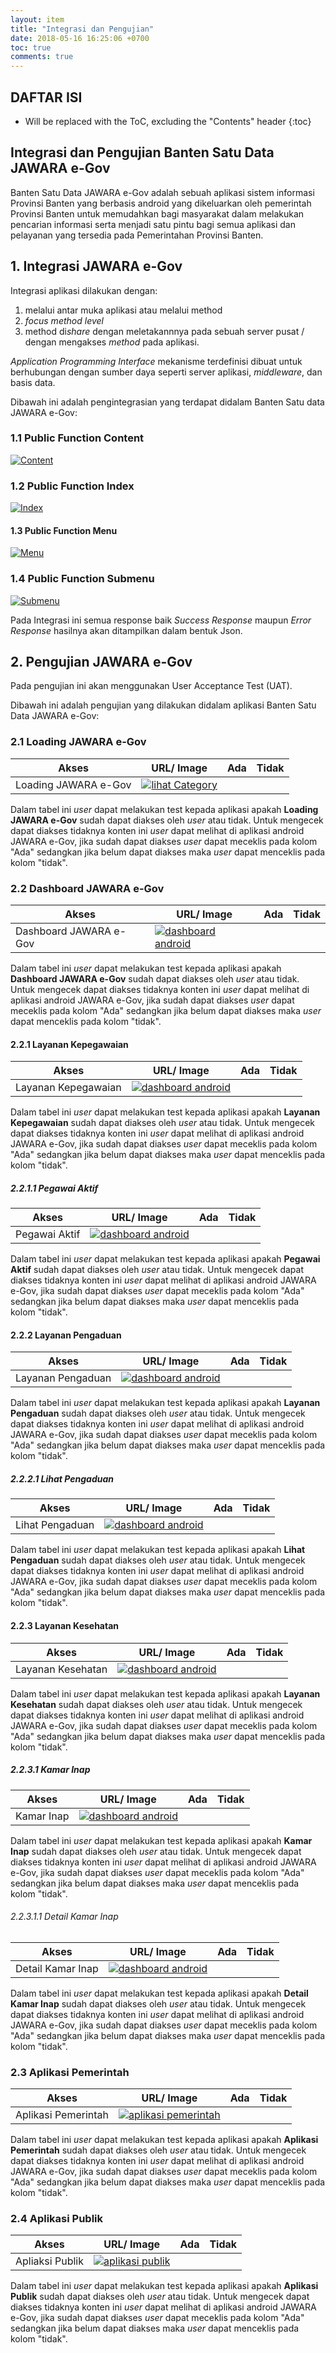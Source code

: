```yaml
---
layout: item
title: "Integrasi dan Pengujian"
date: 2018-05-16 16:25:06 +0700
toc: true
comments: true
---
```


## DAFTAR ISI
* Will be replaced with the ToC, excluding the "Contents" header
{:toc}

## Integrasi dan Pengujian Banten Satu Data JAWARA e-Gov

Banten Satu Data JAWARA e-Gov adalah sebuah aplikasi sistem informasi Provinsi Banten yang berbasis android yang dikeluarkan oleh pemerintah Provinsi Banten untuk memudahkan bagi masyarakat dalam melakukan pencarian informasi serta menjadi satu pintu bagi semua aplikasi dan pelayanan yang tersedia pada Pemerintahan Provinsi Banten.

## 1. Integrasi JAWARA e-Gov
Integrasi aplikasi dilakukan dengan:
1. melalui antar muka aplikasi atau melalui method
2. *focus method level*
3. method di*share* dengan meletakannnya pada sebuah server pusat / dengan mengakses *method* pada aplikasi.

*Application Programming Interface*
mekanisme terdefinisi dibuat untuk berhubungan dengan sumber daya seperti server aplikasi, *middleware*, dan basis data.

Dibawah ini adalah pengintegrasian yang terdapat didalam Banten Satu data JAWARA e-Gov:

### 1.1 Public Function Content
[![Content](../images/jawara-egov/integrasi-dan-pengujian/mocr_public-function_content.png)](dev2018.bantenprov.go.id)

### 1.2 Public Function Index
[![Index](../images/jawara-egov/integrasi-dan-pengujian/mocr_public-function_index.png)](dev2018.bantenprov.go.id)

#### 1.3 Public Function Menu
[![Menu](../images/jawara-egov/integrasi-dan-pengujian/mocr_public-function_menu.png)](dev2018.bantenprov.go.id)

### 1.4 Public Function Submenu
[![Submenu](../images/jawara-egov/integrasi-dan-pengujian/mocr_public-function_submenu.png)](dev2018.bantenprov.go.id)

Pada Integrasi ini semua response baik *Success Response* maupun *Error Response* hasilnya akan ditampilkan dalam bentuk Json. 

## 2. Pengujian JAWARA e-Gov

Pada pengujian ini akan menggunakan User Acceptance Test (UAT).

Dibawah ini adalah pengujian yang dilakukan didalam aplikasi Banten Satu Data JAWARA e-Gov:

### 2.1 Loading JAWARA e-Gov

| Akses                | URL/ Image                               | Ada  | Tidak |
| -------------------- | ---------------------------------------- | ---- | ----- |
| Loading JAWARA e-Gov | [![lihat Category](../images/jawara-egov/pengembangan/loading.jpeg)](../images/jawara-egov/pengembangan/loading.jpeg) |      |       |

Dalam tabel ini *user* dapat melakukan test kepada aplikasi apakah **Loading JAWARA e-Gov** sudah dapat diakses oleh *user* atau tidak. Untuk mengecek dapat diakses tidaknya konten ini *user* dapat melihat di aplikasi android JAWARA e-Gov, jika sudah dapat diakses *user* dapat meceklis pada kolom "Ada" sedangkan jika belum dapat diakses maka *user* dapat menceklis pada kolom "tidak".

### 2.2 Dashboard JAWARA e-Gov

| Akses                  | URL/ Image                               | Ada  | Tidak |
| ---------------------- | ---------------------------------------- | ---- | ----- |
| Dashboard JAWARA e-Gov | [![dashboard android](../images/jawara-egov/implementasi/dashboard-android.jpeg)](../images/jawara-egov/implementasi/dashboard-android.jpeg) |      |       |

Dalam tabel ini *user* dapat melakukan test kepada aplikasi apakah **Dashboard JAWARA e-Gov** sudah dapat diakses oleh *user* atau tidak. Untuk mengecek dapat diakses tidaknya konten ini *user* dapat melihat di aplikasi android JAWARA e-Gov, jika sudah dapat diakses *user* dapat meceklis pada kolom "Ada" sedangkan jika belum dapat diakses maka *user* dapat menceklis pada kolom "tidak".

#### 2.2.1 Layanan Kepegawaian

| Akses                  | URL/ Image                               | Ada  | Tidak |
| ---------------------- | ---------------------------------------- | ---- | ----- |
| Layanan Kepegawaian | [![dashboard android](../images/jawara-egov/implementasi/20180808_and_layanan_kepegawaian.jpeg)](../images/jawara-egov/implementasi/20180808_and_layanan_kepegawaian.jpeg) |      |       |

Dalam tabel ini *user* dapat melakukan test kepada aplikasi apakah **Layanan Kepegawaian** sudah dapat diakses oleh *user* atau tidak. Untuk mengecek dapat diakses tidaknya konten ini *user* dapat melihat di aplikasi android JAWARA e-Gov, jika sudah dapat diakses *user* dapat meceklis pada kolom "Ada" sedangkan jika belum dapat diakses maka *user* dapat menceklis pada kolom "tidak".

##### 2.2.1.1 Pegawai Aktif

| Akses                  | URL/ Image                               | Ada  | Tidak |
| ---------------------- | ---------------------------------------- | ---- | ----- |
| Pegawai Aktif | [![dashboard android](../images/jawara-egov/implementasi/20180808_and_pegawai-aktif.jpeg)](../images/jawara-egov/implementasi/20180808_and_pegawai-aktif.jpeg) |      |       |

Dalam tabel ini *user* dapat melakukan test kepada aplikasi apakah **Pegawai Aktif** sudah dapat diakses oleh *user* atau tidak. Untuk mengecek dapat diakses tidaknya konten ini *user* dapat melihat di aplikasi android JAWARA e-Gov, jika sudah dapat diakses *user* dapat meceklis pada kolom "Ada" sedangkan jika belum dapat diakses maka *user* dapat menceklis pada kolom "tidak".

#### 2.2.2 Layanan Pengaduan

| Akses                  | URL/ Image                               | Ada  | Tidak |
| ---------------------- | ---------------------------------------- | ---- | ----- |
| Layanan Pengaduan | [![dashboard android](../images/jawara-egov/implementasi/20180808_layanan_pengaduan.jpeg)](../images/jawara-egov/implementasi/20180808_layanan_pengaduan.jpeg) |      |       |

Dalam tabel ini *user* dapat melakukan test kepada aplikasi apakah **Layanan Pengaduan** sudah dapat diakses oleh *user* atau tidak. Untuk mengecek dapat diakses tidaknya konten ini *user* dapat melihat di aplikasi android JAWARA e-Gov, jika sudah dapat diakses *user* dapat meceklis pada kolom "Ada" sedangkan jika belum dapat diakses maka *user* dapat menceklis pada kolom "tidak".

##### 2.2.2.1 Lihat Pengaduan

| Akses                  | URL/ Image                               | Ada  | Tidak |
| ---------------------- | ---------------------------------------- | ---- | ----- |
| Lihat Pengaduan | [![dashboard android](../images/jawara-egov/implementasi/20180808_lihat-pengaduan.jpeg)](../images/jawara-egov/implementasi/20180808_lihat-pengaduan.jpeg) |      |       |

Dalam tabel ini *user* dapat melakukan test kepada aplikasi apakah **Lihat Pengaduan** sudah dapat diakses oleh *user* atau tidak. Untuk mengecek dapat diakses tidaknya konten ini *user* dapat melihat di aplikasi android JAWARA e-Gov, jika sudah dapat diakses *user* dapat meceklis pada kolom "Ada" sedangkan jika belum dapat diakses maka *user* dapat menceklis pada kolom "tidak".

#### 2.2.3 Layanan Kesehatan

| Akses                  | URL/ Image                               | Ada  | Tidak |
| ---------------------- | ---------------------------------------- | ---- | ----- |
| Layanan Kesehatan | [![dashboard android](../images/jawara-egov/implementasi/20180808_and_layanan-kesehatan.jpeg)](../images/jawara-egov/implementasi/20180808_and_layanan-kesehatan.jpeg) |      |       |

Dalam tabel ini *user* dapat melakukan test kepada aplikasi apakah **Layanan Kesehatan** sudah dapat diakses oleh *user* atau tidak. Untuk mengecek dapat diakses tidaknya konten ini *user* dapat melihat di aplikasi android JAWARA e-Gov, jika sudah dapat diakses *user* dapat meceklis pada kolom "Ada" sedangkan jika belum dapat diakses maka *user* dapat menceklis pada kolom "tidak".

##### 2.2.3.1 Kamar Inap

| Akses                  | URL/ Image                               | Ada  | Tidak |
| ---------------------- | ---------------------------------------- | ---- | ----- |
| Kamar Inap | [![dashboard android](../images/jawara-egov/implementasi/20180808_and_kamar-inap1.jpeg)](../images/jawara-egov/implementasi/20180808_and_kamar-inap1.jpeg) |      |       |

Dalam tabel ini *user* dapat melakukan test kepada aplikasi apakah **Kamar Inap** sudah dapat diakses oleh *user* atau tidak. Untuk mengecek dapat diakses tidaknya konten ini *user* dapat melihat di aplikasi android JAWARA e-Gov, jika sudah dapat diakses *user* dapat meceklis pada kolom "Ada" sedangkan jika belum dapat diakses maka *user* dapat menceklis pada kolom "tidak".

###### 2.2.3.1.1 Detail Kamar Inap

| Akses                  | URL/ Image                               | Ada  | Tidak |
| ---------------------- | ---------------------------------------- | ---- | ----- |
| Detail Kamar Inap | [![dashboard android](../images/jawara-egov/implementasi/20180808_and_detail_kamar-inap.jpeg)](../images/jawara-egov/implementasi/20180808_and_detail_kamar-inap.jpeg) |      |       |

Dalam tabel ini *user* dapat melakukan test kepada aplikasi apakah **Detail Kamar Inap** sudah dapat diakses oleh *user* atau tidak. Untuk mengecek dapat diakses tidaknya konten ini *user* dapat melihat di aplikasi android JAWARA e-Gov, jika sudah dapat diakses *user* dapat meceklis pada kolom "Ada" sedangkan jika belum dapat diakses maka *user* dapat menceklis pada kolom "tidak".

### 2.3 Aplikasi Pemerintah

| Akses               | URL/ Image                               | Ada  | Tidak |
| ------------------- | ---------------------------------------- | ---- | ----- |
| Aplikasi Pemerintah | [![aplikasi pemerintah](../images/jawara-egov/implementasi/aplikasi-pemerintah.jpeg)](../images/jawara-egov/implementasi/aplikasi-pemerintah.jpeg) |      |       |

Dalam tabel ini *user* dapat melakukan test kepada aplikasi apakah **Aplikasi Pemerintah** sudah dapat diakses oleh *user* atau tidak. Untuk mengecek dapat diakses tidaknya konten ini *user* dapat melihat di aplikasi android JAWARA e-Gov, jika sudah dapat diakses *user* dapat meceklis pada kolom "Ada" sedangkan jika belum dapat diakses maka *user* dapat menceklis pada kolom "tidak".

### 2.4 Aplikasi Publik

| Akses           | URL/ Image                               | Ada  | Tidak |
| --------------- | ---------------------------------------- | ---- | ----- |
| Apliaksi Publik | [![aplikasi publik](../images/jawara-egov/implementasi/aplikasi-publik.jpeg)](../images/jawara-egov/implementasi/aplikasi-publik.jpeg) |      |       |

Dalam tabel ini *user* dapat melakukan test kepada aplikasi apakah **Aplikasi Publik** sudah dapat diakses oleh *user* atau tidak. Untuk mengecek dapat diakses tidaknya konten ini *user* dapat melihat di aplikasi android JAWARA e-Gov, jika sudah dapat diakses *user* dapat meceklis pada kolom "Ada" sedangkan jika belum dapat diakses maka *user* dapat menceklis pada kolom "tidak".
